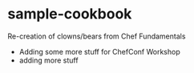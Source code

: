 # sample-cookbook

Re-creation of clowns/bears from Chef Fundamentals
- Adding some more stuff for ChefConf Workshop
- adding more stuff
